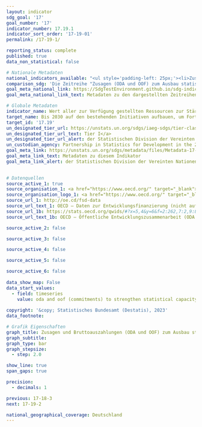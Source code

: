 ```yaml
---
layout: indicator    
sdg_goal: '17'    
goal_number: '17'    
indicator_number: 17.19.1    
indicator_sort_order: '17-19-01'    
permalink: /17-19-1/    

reporting_status: complete    
published: true    
data_non_statistical: false    

# Nationale Metadaten    
national_indicators_available: "<ul style='padding-left: 25px;'><li>Zusagen (ODA und OOF) zum Ausbau statistischer Kapazitäten</li> <li> Bruttoausgaben (ODA und OOF) zum Ausbau statistischer Kapazitäten</li></ul>"    
comparison_sdg: 'Die Zeitreihe "Zusagen (ODA und OOF) zum Ausbau statistischer Kapazitäten" entspricht teilweise den globalen Metadaten. Die Zeitreihe "Bruttoausgaben (ODA und OOF) zum Ausbau statistischer Kapazitäten" bietet zusätzliche Informationen.'    
goal_meta_national_link: https://SdgTestEnvironment.github.io/sdg-indicators/public/Meta/17.19.1.pdf
goal_meta_national_link_text: Metadaten zu den dargestellten Zeitreihen    

# Globale Metadaten    
indicator_name: Wert aller zur Verfügung gestellten Ressourcen zur Stärkung der statistischen Kapazitäten in Entwicklungsländern, in US-Dollar    
target_name: Bis 2030 auf den bestehenden Initiativen aufbauen, um Fortschrittsmaße für nachhaltige Entwicklung zu erarbeiten, die das Bruttoinlandsprodukt ergänzen, und den Aufbau der statistischen Kapazitäten der Entwicklungsländer unterstützen    
target_id: '17.19'    
un_designated_tier_url: https://unstats.un.org/sdgs/iaeg-sdgs/tier-classification/'    
un_designated_tier_url_text: Tier I</a>    
un_designated_tier_url_alert: der Statistischen Division der Vereinten Nationen    
un_custodian_agency: Partnership in Statistics for Development in the 21st Century (PARIS21)    
goal_meta_link: https://unstats.un.org/sdgs/metadata/files/Metadata-17-19-01.pdf    
goal_meta_link_text: Metadaten zu diesem Indikator    
goal_meta_link_alert: der Statistischen Division der Vereinten Nationen    
    

# Datenquellen
source_active_1: true
source_organisation_1: <a href="https://www.oecd.org/" target="_blank"> Organisation für wirtschaftliche Zusammenarbeit und Entwicklung (OECD) </a>
source_organisation_logo_1: <a href="https://www.oecd.org/" target="_blank"><img src="https://g205sdgs.github.io/sdg-indicators/public/OrgImgDe/oecd.png" alt="Logo oecd" style="height:60px; width:148px"/></a>
source_url_1: http://oe.cd/fsd-data
source_url_text_1: OECD – Daten zur Entwicklungsfinanzierung (nicht auf Deutsch verfügbar)
source_url_1b: https://stats.oecd.org/qwids/#?x=5,4&y=6&f=2:262,7:2,9:85,3:73,8:85,1:10&q=2:262+7:2+9:85+3:73+8:85+1:10+5:3,4+4:1,2+6:2010,2011,2012,2013,2014,2015,2016,2017,2018,2019,2020,2021
source_url_text_1b: OECD – Öffentliche Entwicklungszusammenarbeit (ODA und OOF) zur Stärkung der statistischen Kapazitäten (nicht auf Deutsch verfügbar)

source_active_2: false

source_active_3: false

source_active_4: false

source_active_5: false

source_active_6: false
    
data_show_map: False    
data_start_values: 
  - field: timeseries
    value: oda and oof (commitments) to strengthen statistical capacity    
    
copyright: '&copy; Statistisches Bundesamt (Destatis), 2023'    
data_footnote:     

# Grafik Eigenschaften    
graph_title: Zusagen und Bruttoauszahlungen (ODA und OOF) zum Ausbau statistischer Kapazitäten
graph_subtitle:     
graph_type: bar
graph_stepsize: 
  - step: 2.0    

show_line: true
span_gaps: true

precision:
  - decimals: 1    

previous: 17-18-3    
next: 17-19-2    

national_geographical_coverage: Deutschland    
---
```


<span></span>